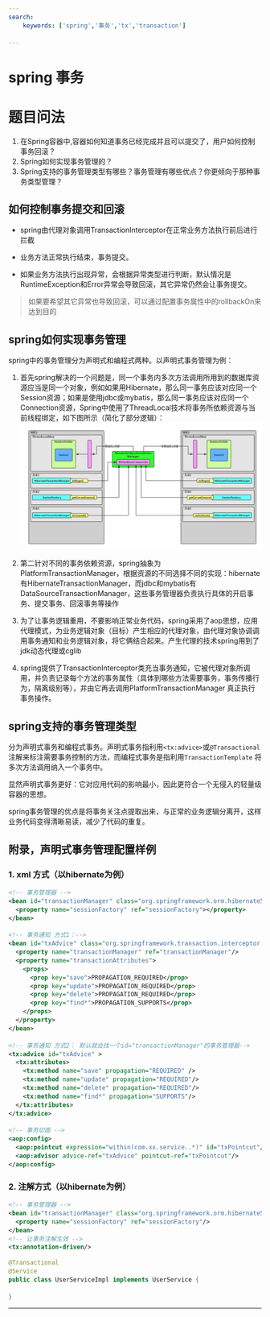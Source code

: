 ```yaml
---
search:
    keywords: ['spring','事务','tx','transaction']

---
```




# spring 事务

# 题目问法

1. 在Spring容器中,容器如何知道事务已经完成并且可以提交了，用户如何控制事务回滚？
2. Spring如何实现事务管理的？
3. Spring支持的事务管理类型有哪些？事务管理有哪些优点？你更倾向于那种事务类型管理？

## 如何控制事务提交和回滚
* spring由代理对象调用TransactionInterceptor在正常业务方法执行前后进行拦截

* 业务方法正常执行结束，事务提交。

* 如果业务方法执行出现异常，会根据异常类型进行判断，默认情况是RuntimeException和Error异常会导致回滚，其它异常仍然会让事务提交。
> 如果要希望其它异常也导致回滚，可以通过配置事务属性中的rollbackOn来达到目的

## spring如何实现事务管理
spring中的事务管理分为声明式和编程式两种。以声明式事务管理为例：

1. 首先spring解决的一个问题是，同一个事务内多次方法调用所用到的数据库资源应当是同一个对象，例如如果用Hibernate，那么同一事务应该对应同一个Session资源；如果是使用jdbc或mybatis，那么同一事务应该对应同一个Connection资源，Spring中使用了ThreadLocal技术将事务所依赖资源与当前线程绑定，如下图所示（简化了部分逻辑）：
![](/assets/5.png)

2. 第二针对不同的事务依赖资源，spring抽象为PlatformTransactionManager，根据资源的不同选择不同的实现：hibernate有HibernateTransactionManager，而jdbc和mybatis有DataSourceTransactionManager，这些事务管理器负责执行具体的开启事务、提交事务、回滚事务等操作

3. 为了让事务逻辑重用，不要影响正常业务代码，spring采用了aop思想，应用代理模式，为业务逻辑对象（目标）产生相应的代理对象，由代理对象协调调用事务通知和业务逻辑对象，将它俩结合起来。产生代理的技术spring用到了jdk动态代理或cglib

4. spring提供了TransactionInterceptor类充当事务通知，它被代理对象所调用，并负责记录每个方法的事务属性（具体到哪些方法需要事务，事务传播行为，隔离级别等），并由它再去调用PlatformTransactionManager 真正执行事务操作。

## spring支持的事务管理类型
分为声明式事务和编程式事务。声明式事务指利用`<tx:advice>`或`@Transactional`注解来标注需要事务控制的方法，而编程式事务是指利用`TransactionTemplate` 将多次方法调用纳入一个事务中。

显然声明式事务更好：它对应用代码的影响最小，因此更符合一个无侵入的轻量级容器的思想。

spring事务管理的优点是将事务关注点提取出来，与正常的业务逻辑分离开，这样业务代码变得清晰易读，减少了代码的重复。

## 附录，声明式事务管理配置样例

### 1. xml 方式（以hibernate为例）
```xml
<!-- 事务管理器 -->
<bean id="transactionManager" class="org.springframework.orm.hibernate5.HibernateTransactionManager">
  <property name="sessionFactory" ref="sessionFactory"></property>
</bean>
	
<!-- 事务通知 方式1：-->
<bean id="txAdvice" class="org.springframework.transaction.interceptor.TransactionInterceptor">
  <property name="transactionManager" ref="transactionManager"/>
  <property name="transactionAttributes">
    <props>
      <prop key="save">PROPAGATION_REQUIRED</prop>
      <prop key="update">PROPAGATION_REQUIRED</prop>
      <prop key="delete">PROPAGATION_REQUIRED</prop>
      <prop key="find*">PROPAGATION_SUPPORTS</prop>
    </props>
  </property>
</bean>

<!-- 事务通知 方式2： 默认就会找一个id="transactionManager"的事务管理器-->
<tx:advice id="txAdvice" >
  <tx:attributes>
    <tx:method name="save" propagation="REQUIRED" />
    <tx:method name="update" propagation="REQUIRED"/>
    <tx:method name="delete" propagation="REQUIRED"/>
    <tx:method name="find*" propagation="SUPPORTS"/>
  </tx:attributes>
</tx:advice>

<!-- 事务切面 -->
<aop:config>
  <aop:pointcut expression="within(com.xx.service..*)" id="txPointcut"/>
  <aop:advisor advice-ref="txAdvice" pointcut-ref="txPointcut"/>
</aop:config>
```

### 2. 注解方式（以hibernate为例）
```xml
<!-- 事务管理器 -->
<bean id="transactionManager" class="org.springframework.orm.hibernate5.HibernateTransactionManager">
  <property name="sessionFactory" ref="sessionFactory"/>
</bean>
<!-- 让事务注解生效 -->
<tx:annotation-driven/>
```

```java
@Transactional
@Service
public class UserServiceImpl implements UserService { 

}
```
---
